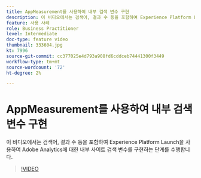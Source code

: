 ```yaml
---
title: AppMeasurement를 사용하여 내부 검색 변수 구현
description: 이 비디오에서는 검색어, 결과 수 등을 포함하여 Experience Platform Launch을 사용하여 Adobe Analytics에 대한 내부 사이트 검색 변수를 구현하는 단계를 수행합니다.
feature: 사용 사례
role: Business Practitioner
level: Intermediate
doc-type: feature video
thumbnail: 333604.jpg
kt: 7996
source-git-commit: cc377025e4d793a908fd6cddceb74441300f3449
workflow-type: tm+mt
source-wordcount: '72'
ht-degree: 2%

---
```



# AppMeasurement를 사용하여 내부 검색 변수 구현

이 비디오에서는 검색어, 결과 수 등을 포함하여 Experience Platform Launch을 사용하여 Adobe Analytics에 대한 내부 사이트 검색 변수를 구현하는 단계를 수행합니다.

>[!VIDEO](https://video.tv.adobe.com/v/333604/?quality=12&learn=on)
